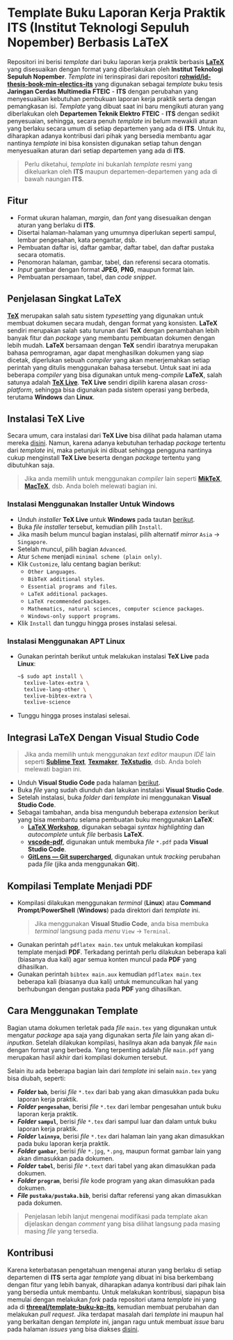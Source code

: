 # Template Buku Laporan Kerja Praktik ITS (Institut Teknologi Sepuluh Nopember) Berbasis LaTeX

Repositori ini berisi _template_ dari buku laporan kerja praktik berbasis [**LaTeX**](https://www.latex-project.org/) yang disesuaikan dengan format yang diberlakukan oleh **Institut Teknologi Sepuluh Nopember**.
_Template_ ini terinspirasi dari repositori [**rohwid/id-thesis-book-min-electics-its**](https://github.com/rohwid/id-thesis-book-min-electics-its) yang digunakan sebagai _template_ buku tesis **Jaringan Cerdas Multimedia** **FTEIC** - **ITS** dengan perubahan yang menyesuaikan kebutuhan pembukuan laporan kerja praktik serta dengan pemangkasan isi.
_Template_ yang dibuat saat ini baru mengikuti aturan yang diberlakukan oleh **Departemen Teknik Elektro** **FTEIC** - **ITS** dengan sedikit penyesuaian, sehingga, secara penuh _template_ ini belum mewakili aturan yang berlaku secara umum di setiap departemen yang ada di **ITS**.
Untuk itu, diharapkan adanya kontribusi dari pihak yang bersedia membantu agar nantinya _template_ ini bisa konsisten digunakan setiap tahun dengan menyesuaikan aturan dari setiap departemen yang ada di **ITS**.

> Perlu diketahui, _template_ ini bukanlah _template_ resmi yang dikeluarkan oleh **ITS** maupun departemen-departemen yang ada di bawah naungan **ITS**.

## Fitur

- Format ukuran halaman, _margin_, dan _font_ yang disesuaikan dengan aturan yang berlaku di **ITS**.
- Disertai halaman-halaman yang umumnya diperlukan seperti sampul, lembar pengesahan, kata pengantar, dsb.
- Pembuatan daftar isi, daftar gambar, daftar tabel, dan daftar pustaka secara otomatis.
- Penomoran halaman, gambar, tabel, dan referensi secara otomatis.
- _Input_ gambar dengan format **JPEG**, **PNG**, maupun format lain.
- Pembuatan persamaan, tabel, dan _code snippet_.

## Penjelasan Singkat LaTeX

[**TeX**](https://en.wikipedia.org/wiki/TeX) merupakan salah satu sistem _typesetting_ yang digunakan untuk membuat dokumen secara mudah, dengan format yang konsisten.
**LaTeX** sendiri merupakan salah satu turunan dari **TeX** dengan penambahan lebih banyak fitur dan _package_ yang membantu pembuatan dokumen dengan lebih mudah.
**LaTeX** bersamaan dengan **TeX** sendiri ibaratnya merupakan bahasa pemrograman, agar dapat menghasilkan dokumen yang siap dicetak, diperlukan sebuah _compiler_ yang akan menerjemahkan setiap perintah yang ditulis menggunakan bahasa tersebut.
Untuk saat ini ada beberapa _compiler_ yang bisa digunakan untuk meng-_compile_ **LaTeX**, salah satunya adalah [**TeX Live**](https://www.tug.org/texlive/).
**TeX Live** sendiri dipilih karena alasan _cross-platform_, sehingga bisa digunakan pada sistem operasi yang berbeda, terutama **Windows** dan **Linux**.

## Instalasi TeX Live

Secara umum, cara instalasi dari **TeX Live** bisa dilihat pada halaman utama mereka [disini](https://tug.org/texlive/acquire-netinstall.html).
Namun, karena adanya kebutuhan terhadap _package_ tertentu dari _template_ ini, maka petunjuk ini dibuat sehingga pengguna nantinya cukup menginstall **TeX Live** beserta dengan _package_ tertentu yang dibutuhkan saja.

> Jika anda memilih untuk menggunakan _compiler_ lain seperti [**MikTeX**](https://miktex.org/), [**MacTeX**](https://tug.org/mactex/), dsb. Anda boleh melewati bagian ini.

### Instalasi Menggunakan Installer Untuk Windows

- Unduh _installer_ **TeX Live** untuk **Windows** pada tautan [berikut](http://mirror.ctan.org/systems/texlive/tlnet/install-tl-windows.exe).
- Buka _file_ _installer_ tersebut, kemudian pilih `Install`.
- Jika masih belum muncul bagian instalasi, pilih alternatif _mirror_ `Asia` -> `Singapore`.
- Setelah muncul, pilih bagian `Advanced`.
- Atur `Scheme` menjadi `minimal scheme (plain only)`.
- Klik `Customize`, lalu centang bagian berikut:
  - `Other Languages`.
  - `BibTeX additional styles`.
  - `Essential programs and files`.
  - `LaTeX additional packages`.
  - `LaTeX recommended packages`.
  - `Mathematics, natural sciences, computer science packages`.
  - `Windows-only support programs`.
- Klik `Install` dan tunggu hingga proses instalasi selesai.

### Instalasi Menggunakan APT Linux

- Gunakan perintah berikut untuk melakukan instalasi **TeX Live** pada **Linux**:
  ```bash
  ~$ sudo apt install \
    texlive-latex-extra \
    texlive-lang-other \
    texlive-bibtex-extra \
    texlive-science
  ```
- Tunggu hingga proses instalasi selesai.

## Integrasi LaTeX Dengan Visual Studio Code

> Jika anda memilih untuk menggunakan _text editor_ maupun _IDE_ lain seperti [**Sublime Text**](https://www.sublimetext.com/), [**Texmaker**](https://www.xm1math.net/texmaker/), [**TeXstudio**](https://www.texstudio.org/), dsb. Anda boleh melewati bagian ini.

- Unduh **Visual Studio Code** pada halaman [berikut](https://code.visualstudio.com/download).
- Buka _file_ yang sudah diunduh dan lakukan instalasi **Visual Studio Code**.
- Setelah instalasi, buka _folder_ dari _template_ ini menggunakan **Visual Studio Code**.
- Sebagai tambahan, anda bisa mengunduh beberapa _extension_ berikut yang bisa membantu selama pembuatan buku menggunakan **LaTeX**:
  - [**LaTeX Workshop**](https://marketplace.visualstudio.com/items?itemName=James-Yu.latex-workshop), digunakan sebagai _syntax highlighting_ dan _autocomplete_ untuk _file_ berbasis **LaTeX**.
  - [**vscode-pdf**](https://marketplace.visualstudio.com/items?itemName=tomoki1207.pdf), digunakan untuk membuka _file_ `*.pdf` pada **Visual Studio Code**.
  - [**GitLens — Git supercharged**](https://marketplace.visualstudio.com/items?itemName=eamodio.gitlens), digunakan untuk _tracking_ perubahan pada _file_ (jika anda menggunakan **Git**).

## Kompilasi Template Menjadi PDF

- Kompilasi dilakukan menggunakan _terminal_ (**Linux**) atau **Command Prompt**/**PowerShell** (**Windows**) pada direktori dari _template_ ini.
  > Jika menggunakan **Visual Studio Code**, anda bisa membuka _terminal_ langsung pada _menu_ `View` -> `Terminal`.
- Gunakan perintah `pdflatex main.tex` untuk melakukan kompilasi template menjadi **PDF**.
  Terkadang perintah perlu dilakukan beberapa kali (biasanya dua kali) agar semua konten muncul pada **PDF** yang dihasilkan.
- Gunakan perintah `bibtex main.aux` kemudian `pdflatex main.tex` beberapa kali (biasanya dua kali) untuk memunculkan hal yang berhubungan dengan pustaka pada **PDF** yang dihasilkan.

## Cara Menggunakan Template

Bagian utama dokumen terletak pada _file_ `main.tex` yang digunakan untuk mengatur _package_ apa saja yang digunakan serta _file_ lain yang akan di-_inputkan_.
Setelah dilakukan kompilasi, hasilnya akan ada banyak _file_ `main` dengan format yang berbeda.
Yang terpenting adalah _file_ `main.pdf` yang merupakan hasil akhir dari kompilasi dokumen tersebut.

Selain itu ada beberapa bagian lain dari _template_ ini selain `main.tex` yang bisa diubah, seperti:
- **_Folder_ `bab`**, berisi _file_ `*.tex` dari bab yang akan dimasukkan pada buku laporan kerja praktik.
- **_Folder_ `pengesahan`**, berisi _file_ `*.tex` dari lembar pengesahan untuk buku laporan kerja praktik.
- **_Folder_ `sampul`**, berisi _file_ `*.tex` dari sampul luar dan dalam untuk buku laporan kerja praktik.
- **_Folder_ `lainnya`**, berisi _file_ `*.tex` dari halaman lain yang akan dimasukkan pada buku laporan kerja praktik.
- **_Folder_ `gambar`**, berisi _file_ `*.jpg`, `*.png`, maupun format gambar lain yang akan dimasukkan pada dokumen.
- **_Folder_ `tabel`**, berisi _file_ `*.text` dari tabel yang akan dimasukkan pada dokumen.
- **_Folder_ `program`**, berisi _file_ kode program yang akan dimasukkan pada dokumen.
- **_File_ `pustaka/pustaka.bib`**, berisi daftar referensi yang akan dimasukkan pada dokumen.

> Penjelasan lebih lanjut mengenai modifikasi pada template akan dijelaskan dengan _comment_ yang bisa dilihat langsung pada masing masing _file_ yang tersedia.

## Kontribusi

Karena keterbatasan pengetahuan mengenai aturan yang berlaku di setiap departemen di **ITS** serta agar _template_ yang dibuat ini bisa berkembang dengan fitur yang lebih banyak, diharapkan adanya kontribusi dari pihak lain yang bersedia untuk membantu.
Untuk melakukan kontribusi, siapapun bisa memulai dengan melakukan _fork_ pada repositori utama _template_ ini yang ada di [**threeal/template-buku-kp-its**](https://github.com/threeal/template-buku-kp-its), kemudian membuat perubahan dan melakukan _pull request_.
Jika terdapat masalah dari _template_ ini maupun hal yang berkaitan dengan _template_ ini, jangan ragu untuk membuat _issue_ baru pada halaman _issues_ yang bisa diakses [disini](https://github.com/threeal/template-buku-kp-its/issues).